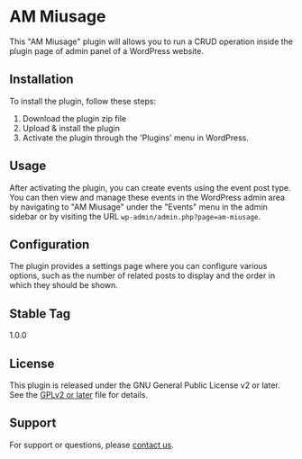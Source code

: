 # AM Miusage

This "AM Miusage" plugin will allows you to run a CRUD operation inside the plugin page of admin panel of a WordPress website.

## Installation

To install the plugin, follow these steps:

1. Download the plugin zip file
2. Upload & install the plugin
3. Activate the plugin through the 'Plugins' menu in WordPress.

## Usage

After activating the plugin, you can create events using the event post type. You can then view and manage these events in the WordPress admin area by navigating to "AM Miusage" under the "Events" menu in the admin sidebar or by visiting the URL `wp-admin/admin.php?page=am-miusage`.

## Configuration

The plugin provides a settings page where you can configure various options, such as the number of related posts to display and the order in which they should be shown.

## Stable Tag

1.0.0

## License

This plugin is released under the GNU General Public License v2 or later. See the [GPLv2 or later](https://www.gnu.org/licenses/old-licenses/gpl-2.0.html) file for details.

## Support

For support or questions, please [contact us](mailto:hsntareq@gmail.com).
